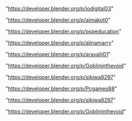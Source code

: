 "https://developer.blender.org/p/iodigital03"

"https://developer.blender.org/p/aimakot0"

"https://developer.blender.org/p/pspeducation"

"https://developer.blender.org/p/alinamarry"

"https://developer.blender.org/p/aravalii01"

"https://developer.blender.org/p/Goblininthevoid"

"https://developer.blender.org/p/sikiwa8297"

 
"https://developer.blender.org/p/Pcgames88"


"https://developer.blender.org/p/sikiwa8297"


"https://developer.blender.org/p/Goblininthevoid"


 
